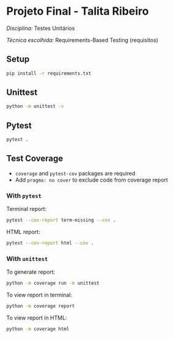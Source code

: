 # Projeto Final - Talita Ribeiro

*Disciplina:* Testes Unitários

*Técnica escolhida:* Requirements-Based Testing (requisitos)

## Setup

```bash
pip install -r requirements.txt
```

## Unittest

```bash
python -m unittest -v
```

## Pytest

```bash
pytest .
```

## Test Coverage

- `coverage` and `pytest-cov` packages are required
- Add `pragma: no cover` to exclude code from coverage report

### With `pytest`

Terminal report:

 ```bash
pytest --cov-report term-missing --cov .
 ```

HTML report:

```bash
pytest --cov-report html --cov .
```

### With `unittest`

To generate report:

```bash
python -m coverage run -m unittest
```

To view report in terminal:

```bash
python -m coverage report
```

To view report in HTML:

```bash
python -m coverage html
```

